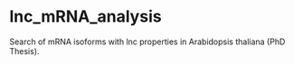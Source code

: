 # lnc_mRNA_analysis
Search of mRNA isoforms with lnc properties in Arabidopsis thaliana (PhD Thesis).
